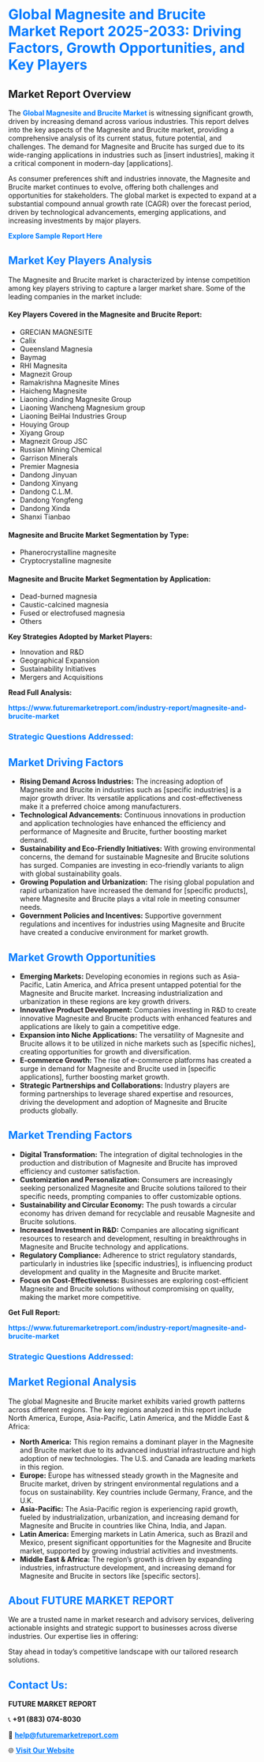 <h1 style="color: #007BFF;">Global Magnesite and Brucite Market Report 2025-2033: Driving Factors, Growth Opportunities, and Key Players</h1>

<section id="overview">
<h2>Market Report Overview</h2>
<p>The <a href="https://www.futuremarketreport.com/industry-report/magnesite-and-brucite-market" style="color: #007BFF; text-decoration: none;"><strong>Global Magnesite and Brucite Market</strong></a> is witnessing significant growth, driven by increasing demand across various industries. This report delves into the key aspects of the Magnesite and Brucite market, providing a comprehensive analysis of its current status, future potential, and challenges. The demand for Magnesite and Brucite has surged due to its wide-ranging applications in industries such as [insert industries], making it a critical component in modern-day [applications].</p>
<p>As consumer preferences shift and industries innovate, the Magnesite and Brucite market continues to evolve, offering both challenges and opportunities for stakeholders. The global market is expected to expand at a substantial compound annual growth rate (CAGR) over the forecast period, driven by technological advancements, emerging applications, and increasing investments by major players.</p>
</section>

<section id="overview">
<p><a href="https://www.futuremarketreport.com/request-sample/reportId=28209" style="color: #007BFF; text-decoration: none;"><strong>Explore Sample Report Here</strong></a></p>
</section>

<section id="key-players">
<h2 style="color: #007BFF;">Market Key Players Analysis</h2>
<p>The Magnesite and Brucite market is characterized by intense competition among key players striving to capture a larger market share. Some of the leading companies in the market include:</p>
<h4>Key Players Covered in the Magnesite and Brucite Report:</h4>
<ul><li>GRECIAN MAGNESITE</li><li>Calix</li><li>Queensland Magnesia</li><li>Baymag</li><li>RHI Magnesita</li><li>Magnezit Group</li><li>Ramakrishna Magnesite Mines</li><li>Haicheng Magnesite</li><li>Liaoning Jinding Magnesite Group</li><li>Liaoning Wancheng Magnesium group</li><li>Liaoning BeiHai Industries Group</li><li>Houying Group</li><li>Xiyang Group</li><li>Magnezit Group JSC</li><li>Russian Mining Chemical</li><li>Garrison Minerals</li><li>Premier Magnesia</li><li>Dandong Jinyuan</li><li>Dandong Xinyang</li><li>Dandong C.L.M.</li><li>Dandong Yongfeng</li><li>Dandong Xinda</li><li>Shanxi Tianbao</li></ul>
<h4>Magnesite and Brucite Market Segmentation by Type:</h4>
<ul><li>Phanerocrystalline magnesite</li><li>Cryptocrystalline magnesite</li></ul>

<h4>Magnesite and Brucite Market Segmentation by Application:</h4>
<ul><li>Dead-burned magnesia</li><li>Caustic-calcined magnesia</li><li>Fused or electrofused magnesia</li><li>Others</li></ul>
<p><strong>Key Strategies Adopted by Market Players:</strong></p>
<ul>
<li>Innovation and R&D</li>
<li>Geographical Expansion</li>
<li>Sustainability Initiatives</li>
<li>Mergers and Acquisitions</li>
</ul>
</section>

<section>
<p><strong>Read Full Analysis: </strong></p><a href="https://www.futuremarketreport.com/industry-report/magnesite-and-brucite-market" style="color: #007BFF; text-decoration: none;"><strong>https://www.futuremarketreport.com/industry-report/magnesite-and-brucite-market</strong></a>
<h3 style="color: #007BFF;">Strategic Questions Addressed:</h3>
</section>

<section id="driving-factors">
<h2 style="color: #007BFF;">Market Driving Factors</h2>
<ul>
<li><strong>Rising Demand Across Industries:</strong> The increasing adoption of Magnesite and Brucite in industries such as [specific industries] is a major growth driver. Its versatile applications and cost-effectiveness make it a preferred choice among manufacturers.</li>
<li><strong>Technological Advancements:</strong> Continuous innovations in production and application technologies have enhanced the efficiency and performance of Magnesite and Brucite, further boosting market demand.</li>
<li><strong>Sustainability and Eco-Friendly Initiatives:</strong> With growing environmental concerns, the demand for sustainable Magnesite and Brucite solutions has surged. Companies are investing in eco-friendly variants to align with global sustainability goals.</li>
<li><strong>Growing Population and Urbanization:</strong> The rising global population and rapid urbanization have increased the demand for [specific products], where Magnesite and Brucite plays a vital role in meeting consumer needs.</li>
<li><strong>Government Policies and Incentives:</strong> Supportive government regulations and incentives for industries using Magnesite and Brucite have created a conducive environment for market growth.</li>
</ul>
</section>

<section id="growth-opportunities">
<h2 style="color: #007BFF;">Market Growth Opportunities</h2>
<ul>
<li><strong>Emerging Markets:</strong> Developing economies in regions such as Asia-Pacific, Latin America, and Africa present untapped potential for the Magnesite and Brucite market. Increasing industrialization and urbanization in these regions are key growth drivers.</li>
<li><strong>Innovative Product Development:</strong> Companies investing in R&D to create innovative Magnesite and Brucite products with enhanced features and applications are likely to gain a competitive edge.</li>
<li><strong>Expansion into Niche Applications:</strong> The versatility of Magnesite and Brucite allows it to be utilized in niche markets such as [specific niches], creating opportunities for growth and diversification.</li>
<li><strong>E-commerce Growth:</strong> The rise of e-commerce platforms has created a surge in demand for Magnesite and Brucite used in [specific applications], further boosting market growth.</li>
<li><strong>Strategic Partnerships and Collaborations:</strong> Industry players are forming partnerships to leverage shared expertise and resources, driving the development and adoption of Magnesite and Brucite products globally.</li>
</ul>
</section>

<section id="trending-factors">
<h2 style="color: #007BFF;">Market Trending Factors</h2>
<ul>
<li><strong>Digital Transformation:</strong> The integration of digital technologies in the production and distribution of Magnesite and Brucite has improved efficiency and customer satisfaction.</li>
<li><strong>Customization and Personalization:</strong> Consumers are increasingly seeking personalized Magnesite and Brucite solutions tailored to their specific needs, prompting companies to offer customizable options.</li>
<li><strong>Sustainability and Circular Economy:</strong> The push towards a circular economy has driven demand for recyclable and reusable Magnesite and Brucite solutions.</li>
<li><strong>Increased Investment in R&D:</strong> Companies are allocating significant resources to research and development, resulting in breakthroughs in Magnesite and Brucite technology and applications.</li>
<li><strong>Regulatory Compliance:</strong> Adherence to strict regulatory standards, particularly in industries like [specific industries], is influencing product development and quality in the Magnesite and Brucite market.</li>
<li><strong>Focus on Cost-Effectiveness:</strong> Businesses are exploring cost-efficient Magnesite and Brucite solutions without compromising on quality, making the market more competitive.</li>
</ul>
</section>

<section>
<p><strong>Get Full Report: </strong></p><a href="https://www.futuremarketreport.com/industry-report/magnesite-and-brucite-market" style="color: #007BFF; text-decoration: none;"><strong>https://www.futuremarketreport.com/industry-report/magnesite-and-brucite-market</strong></a>
<h3 style="color: #007BFF;">Strategic Questions Addressed:</h3>
</section>


<section id="regional-analysis">
<h2 style="color: #007BFF;">Market Regional Analysis</h2>
<p>The global Magnesite and Brucite market exhibits varied growth patterns across different regions. The key regions analyzed in this report include North America, Europe, Asia-Pacific, Latin America, and the Middle East & Africa:</p>
<ul>
<li><strong>North America:</strong> This region remains a dominant player in the Magnesite and Brucite market due to its advanced industrial infrastructure and high adoption of new technologies. The U.S. and Canada are leading markets in this region.</li>
<li><strong>Europe:</strong> Europe has witnessed steady growth in the Magnesite and Brucite market, driven by stringent environmental regulations and a focus on sustainability. Key countries include Germany, France, and the U.K.</li>
<li><strong>Asia-Pacific:</strong> The Asia-Pacific region is experiencing rapid growth, fueled by industrialization, urbanization, and increasing demand for Magnesite and Brucite in countries like China, India, and Japan.</li>
<li><strong>Latin America:</strong> Emerging markets in Latin America, such as Brazil and Mexico, present significant opportunities for the Magnesite and Brucite market, supported by growing industrial activities and investments.</li>
<li><strong>Middle East & Africa:</strong> The region’s growth is driven by expanding industries, infrastructure development, and increasing demand for Magnesite and Brucite in sectors like [specific sectors].</li>
</ul>
</section>

<footer>
<h2 style="color: #007BFF;">About FUTURE MARKET REPORT</h2>
<p>We are a trusted name in market research and advisory services, delivering actionable insights and strategic support to businesses across diverse industries. Our expertise lies in offering:</p>

<p>Stay ahead in today’s competitive landscape with our tailored research solutions.</p>

<h2 style="color: #007BFF;">Contact Us:</h2>
<p><strong>FUTURE MARKET REPORT</strong></p>
<p>📞 <strong>+91 (883) 074-8030</strong></p>
<p>📧 <strong><a href="mailto:help@futuremarketreport.com" style="color: #007BFF;">help@futuremarketreport.com</a></strong></p>
<p>🌐 <strong><a href="https://www.futuremarketreport.com/" style="color: #007BFF;">Visit Our Website</a></strong></p>
</footer>